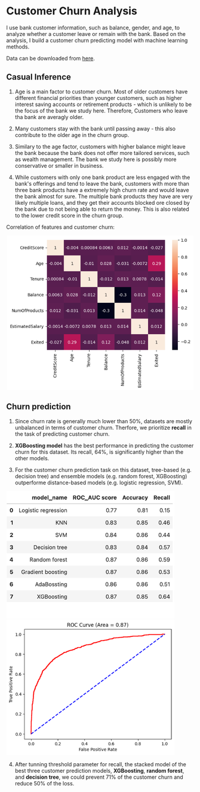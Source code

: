 # Customer Churn Analysis

I use bank customer information, such as balance, gender, and age, to analyze whether a customer leave or remain with the bank.
Based on the analysis, I build a customer churn predicting model with machine learning methods.

Data can be downloaded from [here](https://www.kaggle.com/datasets/divu2001/customer-churn-rate/data]).

## Casual Inference

1. Age is a main factor to customer churn. Most of older customers have different financial priorities than younger customers, such as higher interest saving accounts or retirement products -
   which is unlikely to be the focus of the bank we study here. Therefore, Customers who leave tha bank are averagly older.

2. Many customers stay with the bank until passing away - this also contribute to the older age in the churn group.

3. Similary to the age factor, customers with higher balance might leave the bank because the bank does not offer more tailored services, such as wealth management.
   The bank we study here is possibly more conservative or smaller in business.

4. While customers with only one bank product are less engaged with the bank's offerings and tend to leave the bank, customers with more than three bank products have a extremely high churn rate
   and would leave the bank almost for sure. The multiple bank products they have are very likely multiple loans, and they get their accounts blocked ore closed by the bank due to not being able
   to return the money. This is also related to the lower credit score in the churn group.

Correlation of features and customer churn:

<p align="center">
<img src="figures/Correlation.png" style="width:500px;">
</p>
  
## Churn prediction

1. Since churn rate is generally much lower than 50%, datasets are mostly unbalanced in terms of customer churn.
   Therfore, we prioritize **recall** in the task of predicting customer churn. 

2. **XGBoosting model** has the best performance in predicting the customer churn for this dataset. Its recall, 64%, is significantly higher than the other models.
  
3. For the customer churn prediction task on this dataset, tree-based (e.g. decision tree) and ensemble models (e.g. random forest, XGBoosting) outperforme distance-based models (e.g. logistic regression, SVM).

<img src="figures/model_comparison.png" style="width:450px;"> <img src="figures/XGB_ROC.png" style="width:450px;">

4. After tunning threshold parameter for recall, the stacked model of the best three customer prediction models, **XGBoosting**, **random forest**, and **decision tree**,
   we could prevent 71% of the customer churn and reduce 50% of the loss.


